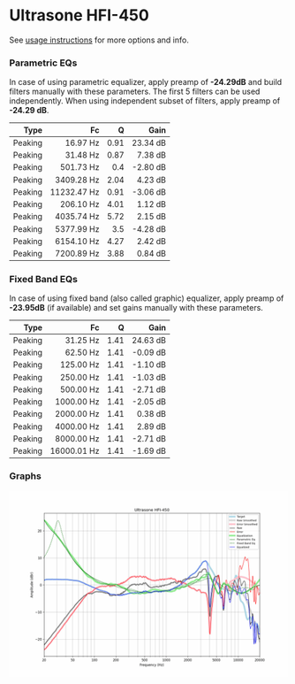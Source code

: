 # Ultrasone HFI-450
See [usage instructions](https://github.com/jaakkopasanen/AutoEq#usage) for more options and info.

### Parametric EQs
In case of using parametric equalizer, apply preamp of **-24.29dB** and build filters manually
with these parameters. The first 5 filters can be used independently.
When using independent subset of filters, apply preamp of **-24.29 dB**.

| Type    | Fc          |    Q | Gain     |
|--------:|------------:|-----:|---------:|
| Peaking | 16.97 Hz    | 0.91 | 23.34 dB |
| Peaking | 31.48 Hz    | 0.87 | 7.38 dB  |
| Peaking | 501.73 Hz   | 0.4  | -2.80 dB |
| Peaking | 3409.28 Hz  | 2.04 | 4.23 dB  |
| Peaking | 11232.47 Hz | 0.91 | -3.06 dB |
| Peaking | 206.10 Hz   | 4.01 | 1.12 dB  |
| Peaking | 4035.74 Hz  | 5.72 | 2.15 dB  |
| Peaking | 5377.99 Hz  | 3.5  | -4.28 dB |
| Peaking | 6154.10 Hz  | 4.27 | 2.42 dB  |
| Peaking | 7200.89 Hz  | 3.88 | 0.84 dB  |

### Fixed Band EQs
In case of using fixed band (also called graphic) equalizer, apply preamp of **-23.95dB**
(if available) and set gains manually with these parameters.

| Type    | Fc          |    Q | Gain     |
|--------:|------------:|-----:|---------:|
| Peaking | 31.25 Hz    | 1.41 | 24.63 dB |
| Peaking | 62.50 Hz    | 1.41 | -0.09 dB |
| Peaking | 125.00 Hz   | 1.41 | -1.10 dB |
| Peaking | 250.00 Hz   | 1.41 | -1.03 dB |
| Peaking | 500.00 Hz   | 1.41 | -2.71 dB |
| Peaking | 1000.00 Hz  | 1.41 | -2.05 dB |
| Peaking | 2000.00 Hz  | 1.41 | 0.38 dB  |
| Peaking | 4000.00 Hz  | 1.41 | 2.89 dB  |
| Peaking | 8000.00 Hz  | 1.41 | -2.71 dB |
| Peaking | 16000.01 Hz | 1.41 | -1.69 dB |

### Graphs
![](./Ultrasone%20HFI-450.png)